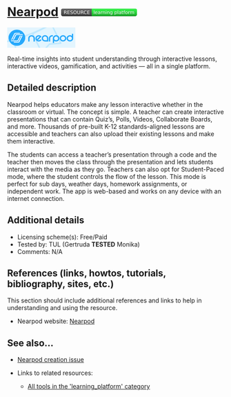 # [Nearpod](https://nearpod.com/)  [<img src="images/resource-learning_platform.png" align="bottom">](https://github.com/e-CLOSE/Toolbox/issues?q=label%3A02_RESOURCE+label%3Alearning_platform)

![NearPod Logo](images/nearpod.png)

Real-time insights into student understanding through interactive lessons, interactive videos, gamification, and activities — all in a single platform.

## Detailed description

Nearpod helps educators make any lesson interactive whether in the classroom or virtual. The concept is simple. A teacher can create interactive presentations that can contain Quiz’s, Polls, Videos, Collaborate Boards, and more. Thousands of pre-built K-12 standards-aligned lessons are accessible and teachers can also upload their existing lessons and make them interactive.

The students can access a teacher’s presentation through a code and the teacher then moves the class through the presentation and lets students interact with the media as they go. Teachers can also opt for Student-Paced mode, where the student controls the flow of the lesson. This mode is perfect for sub days, weather days, homework assignments, or independent work. The app is web-based and works on any device with an internet connection. 


## Additional details

- Licensing scheme(s): Free/Paid
- Tested by: TUL (Gertruda __TESTED__ Monika)
- Comments: N/A


## References (links, howtos, tutorials, bibliography, sites, etc.)

This section should include additional references and links to help in
understanding and using the resource.

- Nearpod website: [Nearpod](https://nearpod.com/)


## See also...

- [Nearpod creation issue](https://github.com/e-CLOSE/Toolbox/issues/191)
- Links to related resources:

  - [All tools in the 'learning_platform' category](https://github.com/e-CLOSE/Toolbox/issues?q=label%3A02_RESOURCE+label%3Alearning_platform)
